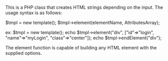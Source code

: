 This is a PHP class that creates HTML strings depending on the input. The usage syntax is as follows:

$tmpl = new template();
$tmpl->element(elementName, AttributesArray);

ex:
$tmpl = new template();
echo $tmpl->element("div", ["id"=>"login", "name"=>"myLogin", "class"=>"center"]);
echo $tmpl->endElement("div");

The element function is capable of building any HTML element with the supplied options. 
